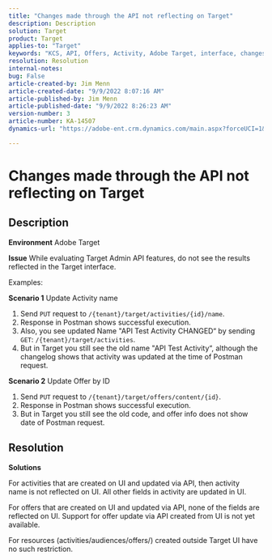 ```yaml
---
title: "Changes made through the API not reflecting on Target"
description: Description
solution: Target
product: Target
applies-to: "Target"
keywords: "KCS, API, Offers, Activity, Adobe Target, interface, changes"
resolution: Resolution
internal-notes: 
bug: False
article-created-by: Jim Menn
article-created-date: "9/9/2022 8:07:16 AM"
article-published-by: Jim Menn
article-published-date: "9/9/2022 8:26:23 AM"
version-number: 3
article-number: KA-14507
dynamics-url: "https://adobe-ent.crm.dynamics.com/main.aspx?forceUCI=1&pagetype=entityrecord&etn=knowledgearticle&id=ccc21268-1630-ed11-9db1-0022480866ad"

---
```

# Changes made through the API not reflecting on Target

## Description


<b>Environment</b>
 Adobe Target

<b>Issue</b>
 While evaluating Target Admin API features, do not see the results reflected in the Target interface.

Examples:

<b>Scenario 1</b>
 Update Activity name

1. Send `PUT` request to `/{tenant}/target/activities/{id}/name`.
2. Response in Postman shows successful execution.
3. Also, you see updated Name "API Test Activity CHANGED“ by sending `GET`: `/{tenant}/target/activities`.
4. But in Target you still see the old name "API Test Activity“, although the changelog shows that activity was updated at the time of Postman request.


<b>Scenario 2</b>
 Update Offer by ID

1. Send `PUT` request to `/{tenant}/target/offers/content/{id}`.
2. Response in Postman shows successful execution.
3. But in Target you still see the old code, and offer info does not show date of Postman request.







## Resolution


<b>Solutions</b>

For activities that are created on UI and updated via API, then activity name is not reflected on UI. All other fields in activity are updated in UI.

For offers that are created on UI and updated via API, none of the fields are reflected on UI. Support for offer update via API created from UI is not yet available.

For resources (activities/audiences/offers/) created outside Target UI have no such restriction.


